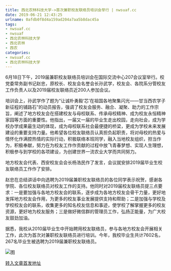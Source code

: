 ```yaml
---
title: 西北农林科技大学->首次兼职校友联络员培训会举行 | nwsuaf.cc
date: 2019-06-21 12:43:25
urlname: 0afdb0f8d4a159ad204a7aa5b8dac45a
tags: 
- nwsuaf.cc
- nwsuaf
- 西北农林科技大学
- 西北农林
- 西农
categories:
- nwsuaf.cc
- 西北农林科技大学
---
```



6月18日下午，2019届兼职校友联络员培训会在国际交流中心207会议室举行。校党委常务副书记赵忠，原校长、校友会名誉会长孙武学，校友会、各院系分管校友工作负责人以及2019届校友联络员近200人参加会议。

培训会上，孙武学作了题为“让诚朴勇毅‘芯’在祖国各地聚集闪光——甘当西农学子新征程的铺路石”的动员报告，强调了校友会服务、融合、凝聚、助力的工作宗旨，阐述了地方校友会在搭建校友与母校联系、传承母校精神、成为校友永恒精神家园等方面的重要性。他指出，一届又一届的毕业生走出校园，走向社会，成为学校办学成果最生动的体现，成为母校联系社会最便捷的桥梁，更成为学校未来发展建设的重要支持力量。他希望各位校友联络员认真担负起职责，将对母校的热爱与情怀化作满腔热情的实际行动，积极联络本班同学，融入当地校友组织，担当作为，积极奉献，努力在为校友工作作贡献的过程中放飞青春梦想、实现人生理想，积极参与到学校的各项建设，为创建世界一流农业大学而共同努力。

地方校友会代表、西安校友会会长杨浩民作了发言，会议就安排2019届毕业生校友联络员工作作了安排。

赵忠在总结讲话中向选聘为2019届兼职校友联络员的各位同学表示祝贺，感谢各学院、各位校友联络员对校友工作的支持。他同时对2019届校友联络员提三点要求：一是要加强与各地方校友会的联系，逐步成为各地方校友会骨干力量，更好地发挥地方校友会作用，为更多的校友事业发展提供支持和帮助；二是加强与学校及学校校友会的联系，收集更多的知名校友信息和事迹，使学校了解掌握更多的校友资源，更好地为校友服务；三是做好微信群的管理员工作，弘扬正能量，为广大校友鼓劲加油。

据悉，我校从2010届毕业生中开始聘用校友联络员，参与各地方校友会开展相关工作，此次为首次对兼职校友联络员进行培训。今年，我校毕业生共计7602名，267名毕业生被选聘为2019届兼职校友联络员。



![图](https://news.nwsuaf.edu.cn/images/content/2019-06/20190620164903625698.jpg)

[转入文章首发地址](https://news.nwsuaf.edu.cn/xnxw/90430.htm)